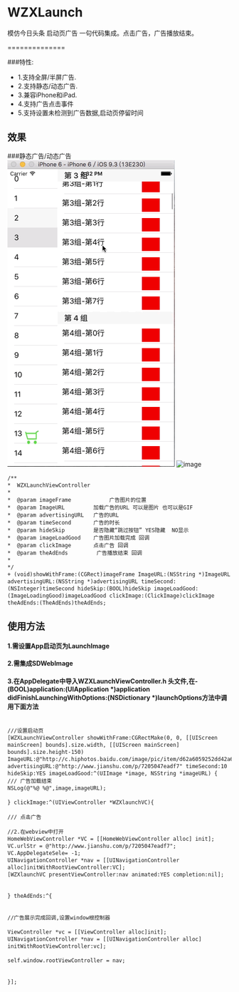 # WZXLaunch
模仿今日头条 启动页广告 一句代码集成。点击广告，广告播放结束。

==============

###特性:

* 1.支持全屏/半屏广告.
* 2.支持静态/动态广告.
* 3.兼容iPhone和iPad.
* 4.支持广告点击事件
* 5.支持设置未检测到广告数据,启动页停留时间

## 效果
###静态广告/动态广告
![image](https://github.com/WuZhuoXuan/AboutlinkageTableview/raw/master/1.gif )  ![image](https://github.com/WuZhuoXuan/AboutlinkageTableview/raw/master/2.gif ) 


```objc
/**
*  WZXLaunchViewController
*
*  @param imageFrame            广告图片的位置
*  @param ImageURL         加载广告的URL 可以是图片 也可以是GIF
*  @param advertisingURL   广告的URL
*  @param timeSecond       广告的时长
*  @param hideSkip         是否隐藏“跳过按钮” YES隐藏  NO显示
*  @param imageLoadGood    广告图片加载完成 回调
*  @param clickImage       点击广告 回调
*  @param theAdEnds         广告播放结束 回调
*
*/
+ (void)showWithFrame:(CGRect)imageFrame ImageURL:(NSString *)ImageURL advertisingURL:(NSString *)advertisingURL timeSecond:(NSInteger)timeSecond hideSkip:(BOOL)hideSkip imageLoadGood:(ImageLoadingGood)imageLoadGood clickImage:(ClickImage)clickImage theAdEnds:(TheAdEnds)theAdEnds;
```

## 使用方法

#### 1.需设置App启动页为LaunchImage

#### 2.需集成SDWebImage

#### 3.在AppDelegate中导入WZXLaunchViewController.h 头文件,在- (BOOL)application:(UIApplication *)application didFinishLaunchingWithOptions:(NSDictionary *)launchOptions方法中调用下面方法


```objc

///设置启动页
[WZXLaunchViewController showWithFrame:CGRectMake(0, 0, [[UIScreen mainScreen] bounds].size.width, [[UIScreen mainScreen] bounds].size.height-150) ImageURL:@"http://c.hiphotos.baidu.com/image/pic/item/d62a6059252dd42a6a943c180b3b5bb5c8eab8e7.jpg" advertisingURL:@"http://www.jianshu.com/p/7205047eadf7" timeSecond:10 hideSkip:YES imageLoadGood:^(UIImage *image, NSString *imageURL) {
/// 广告加载结束
NSLog(@"%@ %@",image,imageURL);

} clickImage:^(UIViewController *WZXlaunchVC){

/// 点击广告

//2.在webview中打开
HomeWebViewController *VC = [[HomeWebViewController alloc] init];
VC.urlStr = @"http://www.jianshu.com/p/7205047eadf7";
VC.AppDelegateSele= -1;
UINavigationController *nav = [[UINavigationController alloc]initWithRootViewController:VC];
[WZXlaunchVC presentViewController:nav animated:YES completion:nil];


} theAdEnds:^{


//广告展示完成回调,设置window根控制器

ViewController *vc = [[ViewController alloc]init];
UINavigationController *nav = [[UINavigationController alloc] initWithRootViewController:vc];

self.window.rootViewController = nav;


}];

```




